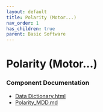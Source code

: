 ```yaml
---
layout: default
title: Polarity (Motor...)
nav_order: 1
has_children: true
parent: Basic Software
---
```

# Polarity (Motor...)
### Component Documentation

- [Data Dictionary.html](doc/Data%20Dictionary.html)
- [Polarity_MDD.md](doc/Polarity_MDD.md)

